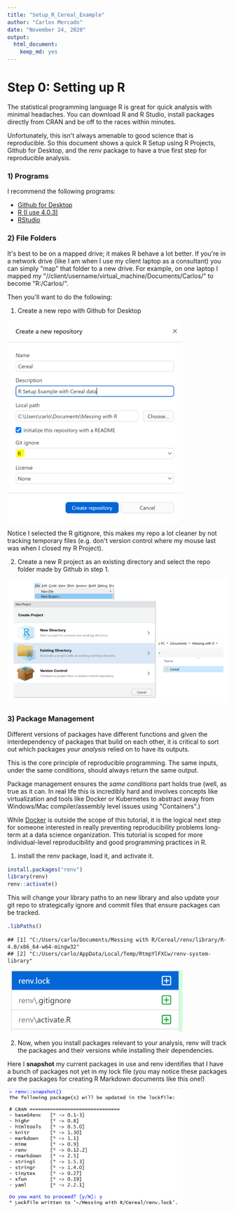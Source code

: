```yaml
---
title: "Setup_R_Cereal_Example"
author: "Carlos Mercado"
date: "November 24, 2020"
output:
  html_document:
    keep_md: yes
---
```




# Step 0: Setting up R

The statistical programming language R is great for quick analysis with 
minimal headaches. You can download R and R Studio, install packages 
directly from CRAN and be off to the races within minutes. 

Unfortunately, this isn't always amenable to good science that is reproducible. 
So this document shows a quick R Setup using R Projects, Github for Desktop,
and the renv package to have a true first step for reproducible analysis. 

### 1) Programs 

I recommend the following programs: 

- [Github for Desktop](https://desktop.github.com/)
- [R (I use 4.0.3)](https://cran.r-project.org/bin/windows/base/)
- [RStudio](https://rstudio.com/products/rstudio/download/)

### 2) File Folders 

It's best to be on a mapped drive; it makes R behave a lot better. If you're 
in a network drive (like I am when I use my client laptop as a consultant)
you can simply "map" that folder to a new drive. For example, on one laptop
I mapped my "//client/username/virtual_machine/Documents/Carlos/" to become 
"R:/Carlos/".

Then you'll want to do the following: 

1. Create a new repo with Github for Desktop

<img src="Instruction_Screenshots/Github_Repo.png" width="400">

Notice I selected the R gitignore, this makes my repo a lot cleaner by
not tracking temporary files (e.g. don't version control where my mouse
last was when I closed my R Project).

2. Create a new R project as an existing directory and select the 
repo folder made by Github in step 1. 
<img src="Instruction_Screenshots/Associate_RProj_with_Git_Repo.png" width = "600">

### 3) Package Management 

Different versions of packages have different functions and given the 
interdependency of packages that build on each other, it is critical
to sort out which packages *your analysis* relied on to have its outputs. 

This is the core principle of reproducible programming. The same inputs,
under the same conditions, should always return the same output. 

Package management ensures the *same conditions* part holds true (well, as true 
as it can. In real life this is incredibly hard and involves concepts like
virtualization and tools like Docker or Kubernetes to abstract away from
Windows/Mac compiler/assembly level issues using "Containers".)

While [Docker](https://colinfay.me/docker-r-reproducibility/) is outside the scope of this tutorial, it is the logical next step for someone interested in really preventing reproducibility problems long-term at a data science organization.
This tutorial is scoped for more individual-level reproducibility and good
programming practices in R. 

1. install the renv package, load it, and activate it. 


```r
install.packages("renv")
library(renv)
renv::activate()
```

This will change your library paths to an new library and also update 
your git repo to strategically ignore and commit files that ensure 
packages can be tracked. 


```r
.libPaths()
```

```
## [1] "C:/Users/carlo/Documents/Messing with R/Cereal/renv/library/R-4.0/x86_64-w64-mingw32"
## [2] "C:/Users/carlo/AppData/Local/Temp/RtmpYlFXCw/renv-system-library"
```

<img src = "Instruction_Screenshots/Renv_self_commits_relevant_files.png" width = "400">


2. Now, when you install packages relevant to your analysis, renv will
track the packages and their versions while installing their dependencies. 

Here I **snapshot** my current packages in use and renv identifies that 
I have a bunch of packages not yet in my lock file (you may notice
these packages are the packages for creating R Markdown documents like this one!)

<img src = "Instruction_Screenshots/Renv_snapshot_updates_lockfile.png" width = "400">

